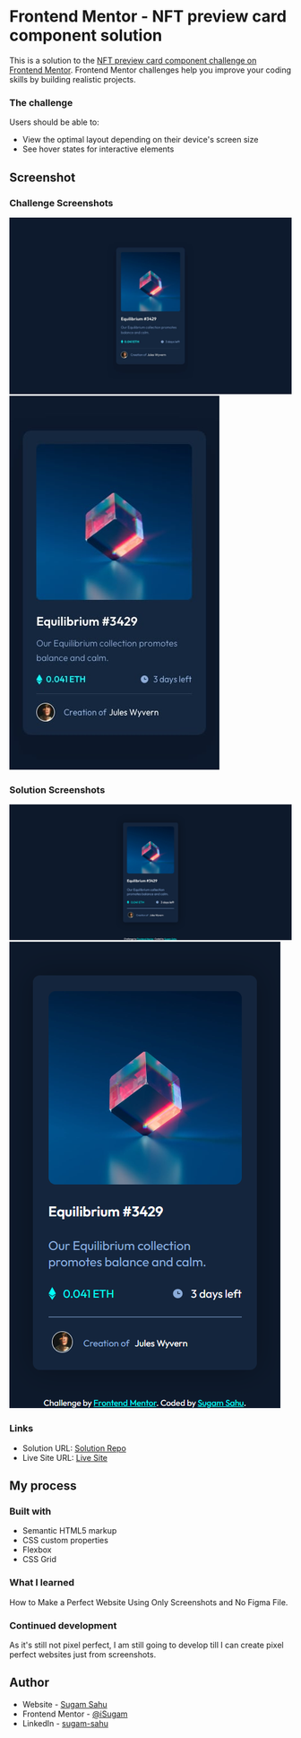 # Frontend Mentor - NFT preview card component solution

This is a solution to the [NFT preview card component challenge on Frontend Mentor](https://www.frontendmentor.io/challenges/nft-preview-card-component-SbdUL_w0U). Frontend Mentor challenges help you improve your coding skills by building realistic projects. 

### The challenge

Users should be able to:

- View the optimal layout depending on their device's screen size
- See hover states for interactive elements

## Screenshot

### Challenge Screenshots
![](./design/desktop-design.jpg)
![](./design/mobile-design.jpg)

### Solution Screenshots
![](./images/github-screenshots/solution-desktop.png)
![](./images/github-screenshots/solution-mobile.png)

### Links

- Solution URL: [Solution Repo](https://github.com/iSugam/frontend-mentor-NFT-preview-card)
- Live Site URL: [Live Site](https://isugam.github.io/frontend-mentor-NFT-preview-card/)

## My process

### Built with

- Semantic HTML5 markup
- CSS custom properties
- Flexbox
- CSS Grid

### What I learned

How to Make a Perfect Website Using Only Screenshots and No Figma File.

### Continued development

As it's still not pixel perfect, I am still going to develop till I can create pixel perfect websites just from screenshots.

## Author

- Website - [Sugam Sahu](https://www.sugamsahu.com)
- Frontend Mentor - [@iSugam](https://www.frontendmentor.io/profile/iSugam)
- LinkedIn - [sugam-sahu](https://www.linkedin.com/in/sugam-sahu/)